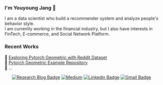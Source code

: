 ### I'm Youyoung Jang 👻
I am a data scientist who build a recommender system and analyze people's behavior style.  
I am currently working in the financial industry, but I also have interests in FinTech, E-commerce, and Social Network Platform.  

### Recent Works  
🦜 [Exploring Pytorch Geometric with Reddit Dataset](https://youyoung-jang.medium.com/exploring-pytorch-geometric-with-reddit-data-b38a9a44eec0)  
🐋 [Pytorch Geometric Example Repository](https://github.com/hoopoes/pytorch-gnn-research)  
🐝 ...

<div align=center>

[![Research Blog Badge](http://img.shields.io/badge/-Research%20Blog-ff69b4?style=for-the-badge&logo=Bloglovin&link=https://greeksharifa.github.io/blog/categories/)](https://greeksharifa.github.io/blog/categories/) 
[![Medium](http://img.shields.io/badge/-Medium-black?style=for-the-badge&logo=Medium&link=https://youyoung-jang.medium.com/)](https://youyoung-jang.medium.com/) 
[![Linkedin Badge](https://img.shields.io/badge/-LinkedIn-blue?style=for-the-badge&logo=Linkedin&logoColor=white&link=https://www.linkedin.com/in/youyoungjang/)](https://www.linkedin.com/in/youyoungjang/) 
[![Gmail Badge](https://img.shields.io/badge/-Gmail-d14836?style=for-the-badge&logo=Gmail&logoColor=white&link=mailto:pushkin522@gmail.com)](mailto:pushkin522@gmail.com) 
  
</div>
